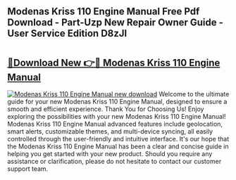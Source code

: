 ## Modenas Kriss 110 Engine Manual Free Pdf Download - Part-Uzp New Repair Owner Guide - User Service Edition D8zJI

# <h2><a href="http://bc63462.oget.top/?id=Modenas+Kriss+110+Engine+Manual">🔗Download New 👉🔴 Modenas Kriss 110 Engine Manual</a></h2>

[![Modenas Kriss 110 Engine Manual new download](https://i.imgur.com/5g1atiW.png)](http://bc63462.oget.top/?id=Modenas+Kriss+110+Engine+Manual)
Welcome to the ultimate guide for your new Modenas Kriss 110 Engine Manual, designed to ensure a smooth and efficient experience. Thank You for Choosing Us! Enjoy exploring the possibilities with your new Modenas Kriss 110 Engine Manual! Modenas Kriss 110 Engine Manual advanced features include geolocation, smart alerts, customizable themes, and multi-device syncing, all easily controlled through the user-friendly and intuitive interface. It's our hope that the Modenas Kriss 110 Engine Manual has been a clear and concise guide in helping you get started with your new product. Should you require any assistance or clarification, please do not hesitate to contact our customer support team.
